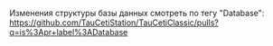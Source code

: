 Изменения структуры базы данных смотреть по тегу "Database":
https://github.com/TauCetiStation/TauCetiClassic/pulls?q=is%3Apr+label%3ADatabase
